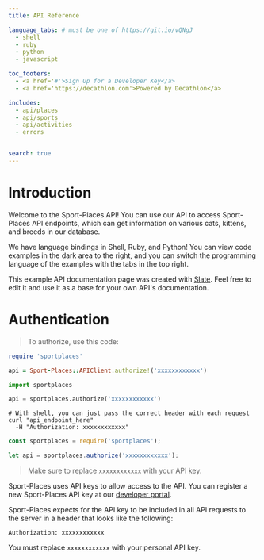 ```yaml
---
title: API Reference

language_tabs: # must be one of https://git.io/vQNgJ
  - shell
  - ruby
  - python
  - javascript

toc_footers:
  - <a href='#'>Sign Up for a Developer Key</a>
  - <a href='https://decathlon.com'>Powered by Decathlon</a>

includes:
  - api/places
  - api/sports
  - api/activities
  - errors


search: true
---
```


# Introduction

Welcome to the Sport-Places API! You can use our API to access Sport-Places API endpoints, which can get information on various cats, kittens, and breeds in our database.

We have language bindings in Shell, Ruby, and Python! You can view code examples in the dark area to the right, and you can switch the programming language of the examples with the tabs in the top right.

This example API documentation page was created with [Slate](https://github.com/lord/slate). Feel free to edit it and use it as a base for your own API's documentation.

# Authentication

> To authorize, use this code:

```ruby
require 'sportplaces'

api = Sport-Places::APIClient.authorize!('xxxxxxxxxxxx')
```

```python
import sportplaces

api = sportplaces.authorize('xxxxxxxxxxxx')
```

```shell
# With shell, you can just pass the correct header with each request
curl "api_endpoint_here"
  -H "Authorization: xxxxxxxxxxxx"
```

```javascript
const sportplaces = require('sportplaces');

let api = sportplaces.authorize('xxxxxxxxxxxx');
```

> Make sure to replace `xxxxxxxxxxxx` with your API key.

Sport-Places uses API keys to allow access to the API. You can register a new Sport-Places API key at our [developer portal](http://example.com/developers).

Sport-Places expects for the API key to be included in all API requests to the server in a header that looks like the following:

`Authorization: xxxxxxxxxxxx`

<aside class="notice">
You must replace <code>xxxxxxxxxxxx</code> with your personal API key.
</aside>


